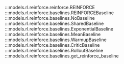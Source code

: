 :::models.rl.reinforce.reinforce.REINFORCE
:::models.rl.reinforce.baselines.REINFORCEBaseline
:::models.rl.reinforce.baselines.NoBaseline
:::models.rl.reinforce.baselines.SharedBaseline
:::models.rl.reinforce.baselines.ExponentialBaseline
:::models.rl.reinforce.baselines.MeanBaseline
:::models.rl.reinforce.baselines.WarmupBaseline
:::models.rl.reinforce.baselines.CriticBaseline
:::models.rl.reinforce.baselines.RolloutBaseline
:::models.rl.reinforce.baselines.get_reinforce_baseline
